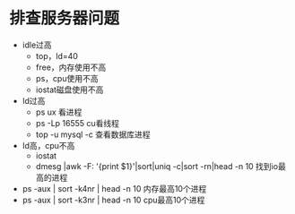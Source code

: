 # 排查服务器问题

- idle过高
    - top，ld=40
    - free，内存使用不高
    - ps，cpu使用不高
    - iostat磁盘使用不高
- ld过高
    - ps ux 看进程
    - ps -Lp 16555 cu看线程
    - top -u mysql -c 查看数据库进程
- ld高，cpu不高
    - iostat
    - dmesg |awk -F: '{print $1}'|sort|uniq -c|sort -rn|head -n 10  找到io最高的进程
- ps -aux | sort -k4nr | head -n 10 内存最高10个进程
- ps -aux | sort -k3nr | head -n 10 cpu最高10个进程
